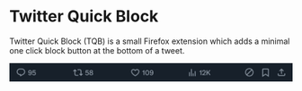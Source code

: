 # Twitter Quick Block

Twitter Quick Block (TQB) is a small Firefox extension which adds a minimal one
click block button at the bottom of a tweet.

![Screenshot](assets/TQBShowcase.png)
